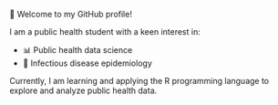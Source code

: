 👋 Welcome to my GitHub profile!

I am a public health student with a keen interest in:
- 📊 Public health data science
- 🦠 Infectious disease epidemiology

Currently, I am learning and applying the R programming language to explore and analyze public health data.

<!---
razinoushad/razinoushad is a ✨ special ✨ repository because its `README.md` (this file) appears on your GitHub profile.
You can click the Preview link to take a look at your changes.
--->
